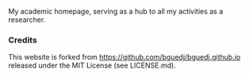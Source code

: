 My academic homepage, serving as a hub to all my activities as a researcher.

### Credits

This website is forked from https://github.com/bguedj/bguedj.github.io released under the MIT License (see LICENSE.md).
